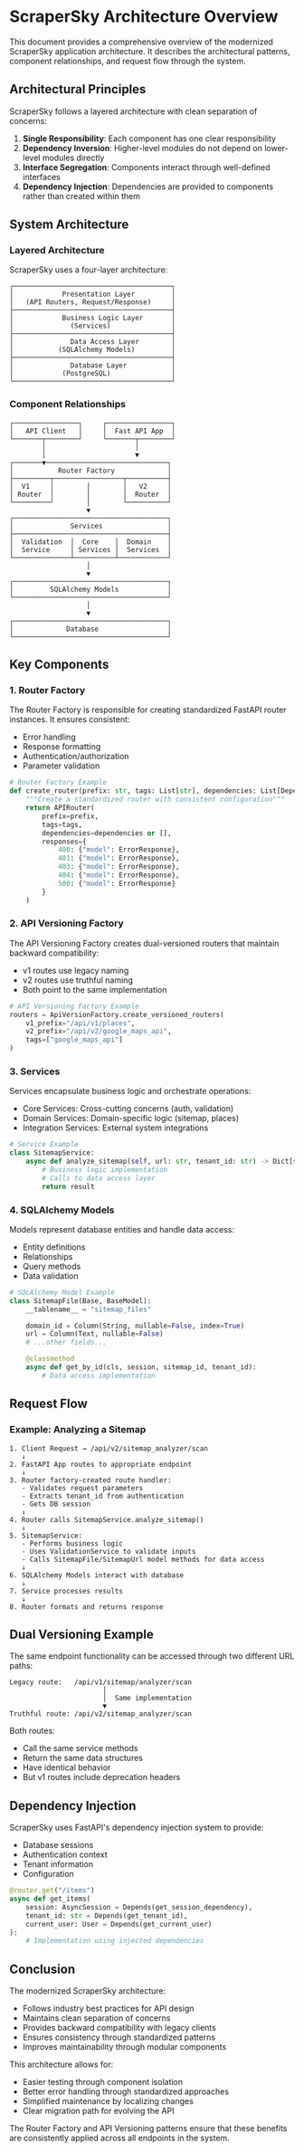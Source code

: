 # ScraperSky Architecture Overview

This document provides a comprehensive overview of the modernized ScraperSky application architecture. It describes the architectural patterns, component relationships, and request flow through the system.

## Architectural Principles

ScraperSky follows a layered architecture with clean separation of concerns:

1. **Single Responsibility**: Each component has one clear responsibility
2. **Dependency Inversion**: Higher-level modules do not depend on lower-level modules directly
3. **Interface Segregation**: Components interact through well-defined interfaces
4. **Dependency Injection**: Dependencies are provided to components rather than created within them

## System Architecture

### Layered Architecture

ScraperSky uses a four-layer architecture:

```
┌───────────────────────────────────────┐
│            Presentation Layer         │
│   (API Routers, Request/Response)     │
├───────────────────────────────────────┤
│            Business Logic Layer       │
│              (Services)               │
├───────────────────────────────────────┤
│              Data Access Layer        │
│           (SQLAlchemy Models)         │
├───────────────────────────────────────┤
│              Database Layer           │
│            (PostgreSQL)               │
└───────────────────────────────────────┘
```

### Component Relationships

```
┌────────────────┐     ┌────────────────┐
│   API Client   │     │  Fast API App  │
└───────┬────────┘     └───────┬────────┘
        │                      │
        │                      ▼
┌───────▼──────────────────────────────┐
│           Router Factory             │
├─────────┬─────────────────┬──────────┤
│  V1     │        │        │   V2     │
│ Router  │        │        │  Router  │
└─────────┘        │        └──────────┘
                   ▼
┌──────────────────────────────────────┐
│              Services                │
├──────────────────────────────────────┤
│  Validation  │  Core    │  Domain    │
│  Service     │ Services │  Services  │
└──────────────┴──────────┴────────────┘
                   │
                   ▼
┌──────────────────────────────────────┐
│         SQLAlchemy Models            │
└──────────────────────────────────────┘
                   │
                   ▼
┌──────────────────────────────────────┐
│             Database                 │
└──────────────────────────────────────┘
```

## Key Components

### 1. Router Factory

The Router Factory is responsible for creating standardized FastAPI router instances. It ensures consistent:

- Error handling
- Response formatting
- Authentication/authorization
- Parameter validation

```python
# Router Factory Example
def create_router(prefix: str, tags: List[str], dependencies: List[Depends] = None) -> APIRouter:
    """Create a standardized router with consistent configuration"""
    return APIRouter(
        prefix=prefix,
        tags=tags,
        dependencies=dependencies or [],
        responses={
            400: {"model": ErrorResponse},
            401: {"model": ErrorResponse},
            403: {"model": ErrorResponse},
            404: {"model": ErrorResponse},
            500: {"model": ErrorResponse}
        }
    )
```

### 2. API Versioning Factory

The API Versioning Factory creates dual-versioned routers that maintain backward compatibility:

- v1 routes use legacy naming
- v2 routes use truthful naming
- Both point to the same implementation

```python
# API Versioning Factory Example
routers = ApiVersionFactory.create_versioned_routers(
    v1_prefix="/api/v1/places",
    v2_prefix="/api/v2/google_maps_api",
    tags=["google_maps_api"]
)
```

### 3. Services

Services encapsulate business logic and orchestrate operations:

- Core Services: Cross-cutting concerns (auth, validation)
- Domain Services: Domain-specific logic (sitemap, places)
- Integration Services: External system integrations

```python
# Service Example
class SitemapService:
    async def analyze_sitemap(self, url: str, tenant_id: str) -> Dict[str, Any]:
        # Business logic implementation
        # Calls to data access layer
        return result
```

### 4. SQLAlchemy Models

Models represent database entities and handle data access:

- Entity definitions
- Relationships
- Query methods
- Data validation

```python
# SQLAlchemy Model Example
class SitemapFile(Base, BaseModel):
    __tablename__ = "sitemap_files"

    domain_id = Column(String, nullable=False, index=True)
    url = Column(Text, nullable=False)
    # ...other fields...

    @classmethod
    async def get_by_id(cls, session, sitemap_id, tenant_id):
        # Data access implementation
```

## Request Flow

### Example: Analyzing a Sitemap

```
1. Client Request → /api/v2/sitemap_analyzer/scan
   ↓
2. FastAPI App routes to appropriate endpoint
   ↓
3. Router factory-created route handler:
   - Validates request parameters
   - Extracts tenant_id from authentication
   - Gets DB session
   ↓
4. Router calls SitemapService.analyze_sitemap()
   ↓
5. SitemapService:
   - Performs business logic
   - Uses ValidationService to validate inputs
   - Calls SitemapFile/SitemapUrl model methods for data access
   ↓
6. SQLAlchemy Models interact with database
   ↓
7. Service processes results
   ↓
8. Router formats and returns response
```

## Dual Versioning Example

The same endpoint functionality can be accessed through two different URL paths:

```
Legacy route:   /api/v1/sitemap/analyzer/scan
                       │
                       │  Same implementation
                       ▼
Truthful route: /api/v2/sitemap_analyzer/scan
```

Both routes:

- Call the same service methods
- Return the same data structures
- Have identical behavior
- But v1 routes include deprecation headers

## Dependency Injection

ScraperSky uses FastAPI's dependency injection system to provide:

- Database sessions
- Authentication context
- Tenant information
- Configuration

```python
@router.get("/items")
async def get_items(
    session: AsyncSession = Depends(get_session_dependency),
    tenant_id: str = Depends(get_tenant_id),
    current_user: User = Depends(get_current_user)
):
    # Implementation using injected dependencies
```

## Conclusion

The modernized ScraperSky architecture:

- Follows industry best practices for API design
- Maintains clean separation of concerns
- Provides backward compatibility with legacy clients
- Ensures consistency through standardized patterns
- Improves maintainability through modular components

This architecture allows for:

- Easier testing through component isolation
- Better error handling through standardized approaches
- Simplified maintenance by localizing changes
- Clear migration path for evolving the API

The Router Factory and API Versioning patterns ensure that these benefits are consistently applied across all endpoints in the system.
